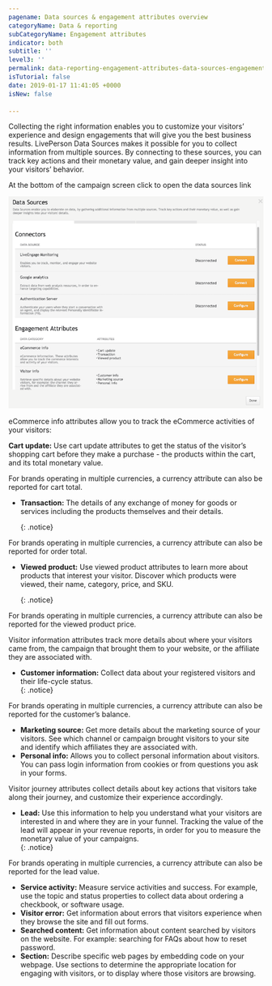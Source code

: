 ```yaml
---
pagename: Data sources & engagement attributes overview
categoryName: Data & reporting
subCategoryName: Engagement attributes
indicator: both
subtitle: ''
level3: ''
permalink: data-reporting-engagement-attributes-data-sources-engagement-attributes-overview.html
isTutorial: false
date: 2019-01-17 11:41:05 +0000
isNew: false

---
```

Collecting the right information enables you to customize your visitors’ experience and design engagements that will give you the best business results. LivePerson Data Sources makes it possible for you to collect information from multiple sources. By connecting to these sources, you can track key actions and their monetary value, and gain deeper insight into your visitors’ behavior.

At the bottom of the campaign screen click to open the data sources link

![](/img/data-sources2.png)

eCommerce info attributes allow you to track the eCommerce activities of your visitors:

**Cart update:** Use cart update attributes to get the status of the visitor’s shopping cart before they make a purchase - the products within the cart, and its total monetary value.  

For brands operating in multiple currencies, a currency attribute can also be reported for cart total.
* **Transaction:** The details of any exchange of money for goods or services including the products themselves and their details.

  {: .notice}

 For brands operating in multiple currencies, a currency attribute can also be reported for order total.
* **Viewed product:** Use viewed product attributes to learn more about products that interest your visitor. Discover which products were viewed, their name, category, price, and SKU.

  {: .notice}

For brands operating in multiple currencies, a currency attribute can also be reported for the viewed product price.

Visitor information attributes track more details about where your visitors came from, the campaign that brought them to your website, or the affiliate they are associated with.

* **Customer information:** Collect data about your registered visitors and their life-cycle status.  
  {: .notice}

For brands operating in multiple currencies, a currency attribute can also be reported for the customer’s balance.
* **Marketing source:** Get more details about the marketing source of your visitors. See which channel or campaign brought visitors to your site and identify which affiliates they are associated with.
* **Personal info:** Allows you to collect personal information about visitors. You can pass login information from cookies or from questions you ask in your forms.

Visitor journey attributes collect details about key actions that visitors take along their journey, and customize their experience accordingly.

* **Lead:** Use this information to help you understand what your visitors are interested in and where they are in your funnel. Tracking the value of the lead will appear in your revenue reports, in order for you to measure the monetary value of your campaigns.  
  {: .notice}

For brands operating in multiple currencies, a currency attribute can also be reported for the lead value.
* **Service activity:** Measure service activities and success. For example, use the topic and status properties to collect data about ordering a checkbook, or software usage.
* **Visitor error:** Get information about errors that visitors experience when they browse the site and fill out forms.
* **Searched content:** Get information about content searched by visitors on the website. For example: searching for FAQs about how to reset password.
* **Section:** Describe specific web pages by embedding code on your webpage. Use sections to determine the appropriate location for engaging with visitors, or to display where those visitors are browsing.
